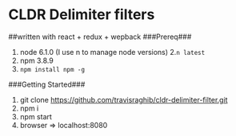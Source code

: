 # CLDR Delimiter filters
##written with react + redux + wepback
###Prereq###
1. node 6.1.0 (I use n to manage node versions)
2.```n latest```
2. npm 3.8.9
3. ```npm install npm -g```

###Getting Started###
1. git clone https://github.com/travisraghib/cldr-delimiter-filter.git 
2. npm i 
3. npm start
4. browser => localhost:8080
